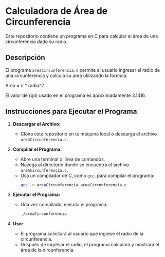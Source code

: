 # Calculadora de Área de Circunferencia

Este repositorio contiene un programa en C para calcular el área de una circunferencia dado su radio.

## Descripción

El programa `areaCircunferencia.c` permite al usuario ingresar el radio de una circunferencia y calcula su área utilizando la fórmula:

Área = π * radio^2

El valor de \(\pi\) usado en el programa es aproximadamente 3.1416.

## Instrucciones para Ejecutar el Programa

1. **Descargar el Archivo:**
   - Clona este repositorio en tu máquina local o descarga el archivo `areaCircunferencia.c`.

2. **Compilar el Programa:**
   - Abre una terminal o línea de comandos.
   - Navega al directorio donde se encuentra el archivo `areaCircunferencia.c`.
   - Usa un compilador de C, como `gcc`, para compilar el programa:
     ```bash
     gcc -o areaCircunferencia areaCircunferencia.c
     ```

3. **Ejecutar el Programa:**
   - Una vez compilado, ejecuta el programa:
     ```bash
     ./areaCircunferencia
     ```

4. **Uso:**
   - El programa solicitará al usuario que ingrese el radio de la circunferencia.
   - Después de ingresar el radio, el programa calculará y mostrará el área de la circunferencia.

